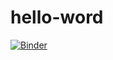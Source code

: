 # hello-word

[![Binder](https://mybinder.org/badge_logo.svg)](https://mybinder.org/v2/gh/wallyboy22/hello-word.git/master)
